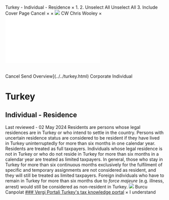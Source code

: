 Turkey - Individual - Residence
×
1.
2.
Unselect All
Unselect All
3.
Include Cover Page
Cancel
×
×
![](../../-/media/world-wide-tax-summaries/attachments/global---chris-wooley.ashx%3Frev=ac5e5f3223b34096b1afc2a6009c7320&revision=ac5e5f32-23b3-4096-b1af-c2a6009c7320&hash=859B7ADC84DC2CBEC9760E9E6EE7DE6D0A8BFCDF)
CW
Chris Wooley
×
![](residence.html)
######
Cancel
Send
Overview](../../turkey.html)
Corporate
Individual
# Turkey
## Individual - Residence
Last reviewed - 02 May 2024
Residents are persons whose legal residences are in Turkey or who intend to settle in the country. Persons with uncertain residence status are considered to be resident if they have lived in Turkey uninterruptedly for more than six months in one calendar year.
Residents are treated as full taxpayers. Individuals whose legal residence is not in Turkey or who do not reside in Turkey for more than six months in a calendar year are treated as limited taxpayers. In general, those who stay in Turkey for more than six continuous months exclusively for the fulfilment of specific and temporary assignments are not considered as resident, and they will still be treated as limited taxpayers.
Foreign individuals who have to remain in Turkey for more than six months due to *force majeure* (e.g. illness, arrest) would still be considered as non-resident in Turkey.
![](../../-/media/world-wide-tax-summaries/attachments/turkey---burcu_canpolat.ashx%3Frev=53e7265900154db280a8bf46247d2fa2&revision=53e72659-0015-4db2-80a8-bf46247d2fa2&hash=5827322307037DE55D675E6FA434C185346ED170)
Burcu Canpolat
[### Vergi Portali
Turkey's tax knowledge portal](http://www.vergiportali.com/)
×
I understand